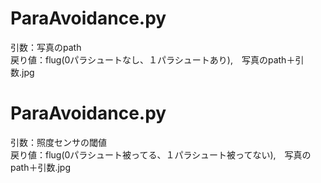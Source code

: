 # ParaAvoidance.py
引数：写真のpath  
戻り値：flug(0パラシュートなし、１パラシュートあり),　写真のpath＋引数.jpg　　
 
 # ParaAvoidance.py
引数：照度センサの閾値  
戻り値：flug(0パラシュート被ってる、１パラシュート被ってない),　写真のpath＋引数.jpg　　
